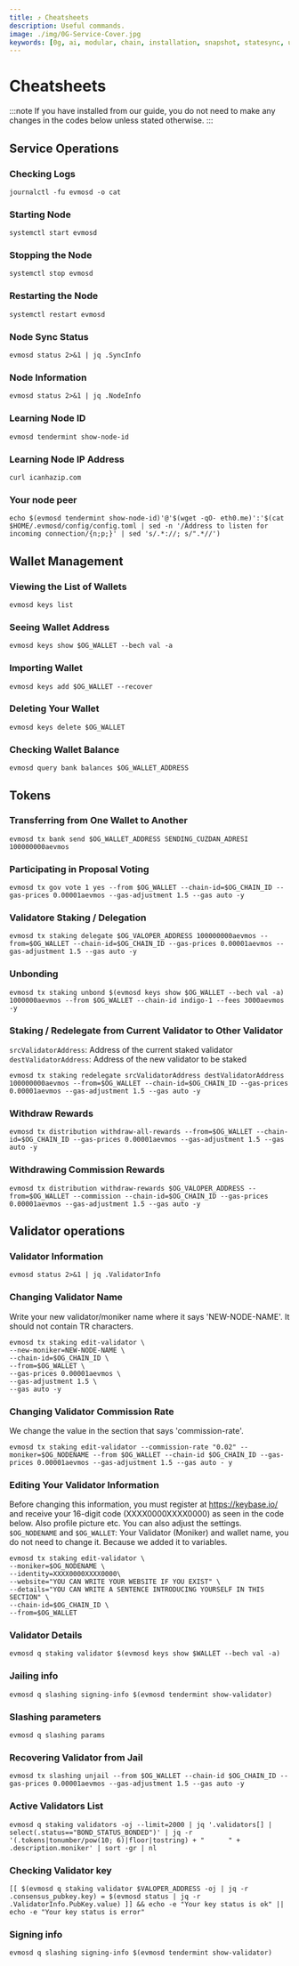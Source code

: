 ```yaml
---
title: ⤴️ Cheatsheets
description: Useful commands.
image: ./img/0G-Service-Cover.jpg
keywords: [0g, ai, modular, chain, installation, snapshot, statesync, update]
---
```


# Cheatsheets 
:::note
If you have installed from our guide, you do not need to make any changes in the codes below unless stated otherwise.
:::

## Service Operations

### Checking Logs
```
journalctl -fu evmosd -o cat
```

### Starting Node
```
systemctl start evmosd
```

### Stopping the Node
```
systemctl stop evmosd
```

### Restarting the Node
```
systemctl restart evmosd
```

### Node Sync Status
```
evmosd status 2>&1 | jq .SyncInfo
```

### Node Information
```
evmosd status 2>&1 | jq .NodeInfo
```

### Learning Node ID
```
evmosd tendermint show-node-id
```

### Learning Node IP Address
```
curl icanhazip.com
```

### Your node peer
```
echo $(evmosd tendermint show-node-id)'@'$(wget -qO- eth0.me)':'$(cat $HOME/.evmosd/config/config.toml | sed -n '/Address to listen for incoming connection/{n;p;}' | sed 's/.*://; s/".*//')
```

## Wallet Management

### Viewing the List of Wallets
```
evmosd keys list
```

### Seeing Wallet Address
```
evmosd keys show $OG_WALLET --bech val -a
```

### Importing Wallet
```
evmosd keys add $OG_WALLET --recover
```

### Deleting Your Wallet
```
evmosd keys delete $OG_WALLET
```

### Checking Wallet Balance
```
evmosd query bank balances $OG_WALLET_ADDRESS
```

## Tokens

### Transferring from One Wallet to Another
```
evmosd tx bank send $OG_WALLET_ADDRESS SENDING_CUZDAN_ADRESI 100000000aevmos
```

### Participating in Proposal Voting
```
evmosd tx gov vote 1 yes --from $OG_WALLET --chain-id=$OG_CHAIN_ID --gas-prices 0.00001aevmos --gas-adjustment 1.5 --gas auto -y
```

### Validatore Staking / Delegation
```
evmosd tx staking delegate $OG_VALOPER_ADDRESS 100000000aevmos --from=$OG_WALLET --chain-id=$OG_CHAIN_ID --gas-prices 0.00001aevmos --gas-adjustment 1.5 --gas auto -y
```
### Unbonding
```
evmosd tx staking unbond $(evmosd keys show $OG_WALLET --bech val -a) 1000000aevmos --from $OG_WALLET --chain-id indigo-1 --fees 3000aevmos -y
```

### Staking / Redelegate from Current Validator to Other Validator
`srcValidatorAddress`: Address of the current staked validator
`destValidatorAddress`: Address of the new validator to be staked
```
evmosd tx staking redelegate srcValidatorAddress destValidatorAddress 100000000aevmos --from=$OG_WALLET --chain-id=$OG_CHAIN_ID --gas-prices 0.00001aevmos --gas-adjustment 1.5 --gas auto -y
```

### Withdraw Rewards
```
evmosd tx distribution withdraw-all-rewards --from=$OG_WALLET --chain-id=$OG_CHAIN_ID --gas-prices 0.00001aevmos --gas-adjustment 1.5 --gas auto -y
```

### Withdrawing Commission Rewards

```
evmosd tx distribution withdraw-rewards $OG_VALOPER_ADDRESS --from=$OG_WALLET --commission --chain-id=$OG_CHAIN_ID --gas-prices 0.00001aevmos --gas-adjustment 1.5 --gas auto -y
```

## Validator operations

### Validator Information
```
evmosd status 2>&1 | jq .ValidatorInfo
```

### Changing Validator Name
Write your new validator/moniker name where it says 'NEW-NODE-NAME'. It should not contain TR characters.
```
evmosd tx staking edit-validator \
--new-moniker=NEW-NODE-NAME \
--chain-id=$OG_CHAIN_ID \
--from=$OG_WALLET \
--gas-prices 0.00001aevmos \
--gas-adjustment 1.5 \
--gas auto -y
```

### Changing Validator Commission Rate
We change the value in the section that says 'commission-rate'.
```
evmosd tx staking edit-validator --commission-rate "0.02" --moniker=$OG_NODENAME --from $OG_WALLET --chain-id $OG_CHAIN_ID --gas-prices 0.00001aevmos --gas-adjustment 1.5 --gas auto - y
```

### Editing Your Validator Information
Before changing this information, you must register at https://keybase.io/ and receive your 16-digit code (XXXX0000XXXX0000) as seen in the code below. Also profile picture etc. You can also adjust the settings.
`$OG_NODENAME` and `$OG_WALLET`: Your Validator (Moniker) and wallet name, you do not need to change it. Because we added it to variables.
```
evmosd tx staking edit-validator \
--moniker=$OG_NODENAME \
--identity=XXXX0000XXXX0000\
--website="YOU CAN WRITE YOUR WEBSITE IF YOU EXIST" \
--details="YOU CAN WRITE A SENTENCE INTRODUCING YOURSELF IN THIS SECTION" \
--chain-id=$OG_CHAIN_ID \
--from=$OG_WALLET
```

### Validator Details
```
evmosd q staking validator $(evmosd keys show $WALLET --bech val -a)
```

### Jailing info
```
evmosd q slashing signing-info $(evmosd tendermint show-validator)
```

### Slashing parameters
```
evmosd q slashing params
```

### Recovering Validator from Jail
```
evmosd tx slashing unjail --from $OG_WALLET --chain-id $OG_CHAIN_ID --gas-prices 0.00001aevmos --gas-adjustment 1.5 --gas auto -y
```

### Active Validators List
```
evmosd q staking validators -oj --limit=2000 | jq '.validators[] | select(.status=="BOND_STATUS_BONDED")' | jq -r '(.tokens|tonumber/pow(10; 6)|floor|tostring) + " 	 " + .description.moniker' | sort -gr | nl
```

### Checking Validator key
```
[[ $(evmosd q staking validator $VALOPER_ADDRESS -oj | jq -r .consensus_pubkey.key) = $(evmosd status | jq -r .ValidatorInfo.PubKey.value) ]] && echo -e "Your key status is ok" || echo -e "Your key status is error"
```

### Signing info
```
evmosd q slashing signing-info $(evmosd tendermint show-validator)
```
